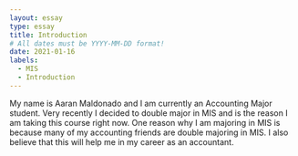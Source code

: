 ```yaml
---
layout: essay
type: essay
title: Introduction
# All dates must be YYYY-MM-DD format!
date: 2021-01-16
labels:
  - MIS
  - Introduction
---
```




My name is Aaran Maldonado and I am currently an Accounting Major student. Very recently I decided to double major in MIS and is the reason I am taking this course right now. One reason why I am majoring in MIS is because many of my accounting friends are double majoring in MIS. I also believe that this will help me in my career as an accountant. 

